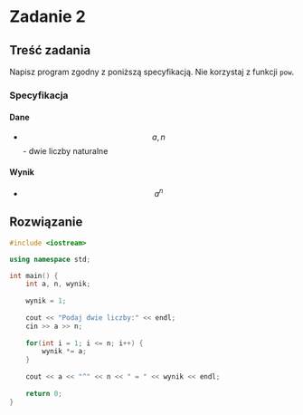# Zadanie 2

## Treść zadania

Napisz program zgodny z poniższą specyfikacją. Nie korzystaj z funkcji `pow`.

### Specyfikacja

#### Dane

* $$a, n$$ - dwie liczby naturalne

#### Wynik

* $$a^n$$ 

## Rozwiązanie

```cpp
#include <iostream>

using namespace std;

int main() {
    int a, n, wynik;
    
    wynik = 1;
    
    cout << "Podaj dwie liczby:" << endl;
    cin >> a >> n;
    
    for(int i = 1; i <= n; i++) {
        wynik *= a;
    }
    
    cout << a << "^" << n << " = " << wynik << endl;
    
    return 0;
}
```
